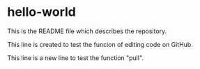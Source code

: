 # hello-world

This is the README file which describes the repository.

This line is created to test the funcion of editing code on GitHub.

This line is a new line to test the function "pull".
